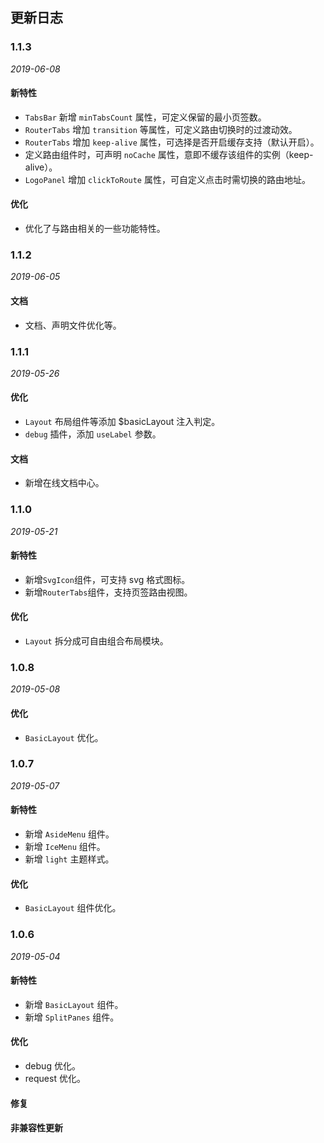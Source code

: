 ## 更新日志

### 1.1.3

_2019-06-08_

#### 新特性

- `TabsBar` 新增 `minTabsCount` 属性，可定义保留的最小页签数。
- `RouterTabs` 增加 `transition` 等属性，可定义路由切换时的过渡动效。
- `RouterTabs` 增加 `keep-alive` 属性，可选择是否开启缓存支持（默认开启）。
- 定义路由组件时，可声明 `noCache` 属性，意即不缓存该组件的实例（keep-alive）。
- `LogoPanel` 增加 `clickToRoute` 属性，可自定义点击时需切换的路由地址。

#### 优化

- 优化了与路由相关的一些功能特性。

### 1.1.2

_2019-06-05_

#### 文档

- 文档、声明文件优化等。

### 1.1.1

_2019-05-26_

#### 优化

- `Layout` 布局组件等添加 \$basicLayout 注入判定。
- `debug` 插件，添加 `useLabel` 参数。

#### 文档

- 新增在线文档中心。

### 1.1.0

_2019-05-21_

#### 新特性

- 新增`SvgIcon`组件，可支持 svg 格式图标。
- 新增`RouterTabs`组件，支持页签路由视图。

#### 优化

- `Layout` 拆分成可自由组合布局模块。

### 1.0.8

_2019-05-08_

#### 优化

- `BasicLayout` 优化。

### 1.0.7

_2019-05-07_

#### 新特性

- 新增 `AsideMenu` 组件。
- 新增 `IceMenu` 组件。
- 新增 `light` 主题样式。

#### 优化

- `BasicLayout` 组件优化。

### 1.0.6

_2019-05-04_

#### 新特性

- 新增 `BasicLayout` 组件。
- 新增 `SplitPanes` 组件。

#### 优化

- debug 优化。
- request 优化。

#### 修复

#### 非兼容性更新

